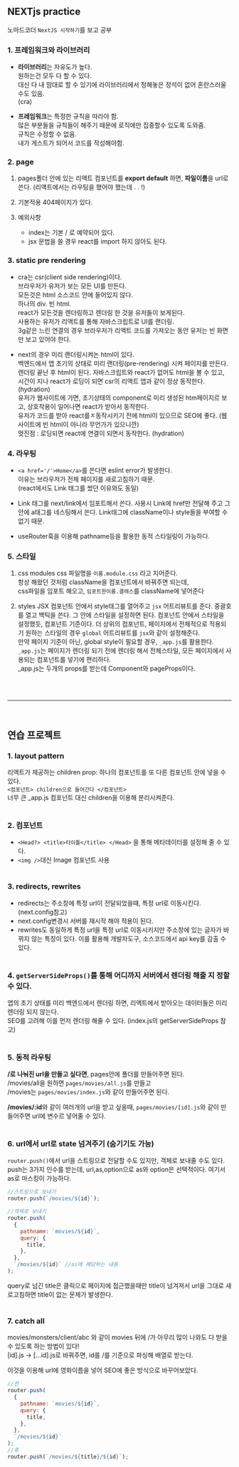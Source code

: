 ## NEXTjs practice

노마드코더 `NextJS 시작하기`를 보고 공부

### 1. 프레임워크와 라이브러리

- **라이브러리**는 자유도가 높다.  
  원하는건 모두 다 할 수 있다.  
  대신 다 내 맘대로 할 수 있기에 라이브러리에서 정해놓은 정석이 없어 혼란스러울수도 있음.  
  (cra)

- **프레임워크**는 특정한 규칙을 따라야 함.  
   많은 부분들을 규칙들이 해주기 때문에 로직에만 집중할수 있도록 도와줌.  
  규칙은 수정할 수 없음.  
   내가 게스트가 되어서 코드를 작성해야함.

### 2. page

1. pages폴더 안에 있는 리액트 컴포넌트를 **export default** 하면, **파일이름**을 url로 쓴다. (리액트에서는 라우팅을 했어야 했는데 . . !)

2. 기본적용 404페이지가 있다.

3. 예외사항
   - index는 기본 / 로 예약되어 있다.
   - jsx 문법을 쓸 경우 react를 import 하지 않아도 된다.

### 3. static pre rendering

- cra는 csr(client side rendering)이다.  
  브라우저가 유저가 보는 모든 UI를 만든다.  
  모든것은 html 소스코드 안에 들어있지 않다.  
  하나의 div. 빈 html.  
  react가 모든것을 렌더링하고 렌더링 한 것을 유저들이 보게된다.  
  사용하는 유저가 리액트를 통해 자바스크립트로 UI를 랜더링.  
  3g같은 느린 연결의 경우 브라우저가 리액트 코드를 가져오는 동안 유저는 빈 화면만 보고 있어야 한다.

- next의 경우 미리 랜더링시켜논 html이 있다.  
   백엔드에서 앱 초기의 상태로 미리 랜더링(pre-rendering) 시켜 페이지를 만든다.  
   렌더링 끝난 후 html이 된다.
  자바스크립트와 react가 없어도 html을 볼 수 있고,  
   시간이 지나 react가 로딩이 되면 csr의 리액트 앱과 같이 정상 동작한다. (hydration)  
   유저가 웹사이트에 가면, 초기상태의 component로 미리 생성된 htm페이지르 보고, 상호작용이 일어나면 react가 받아서 동작한다.  
  유저가 코드를 받아 react를ㅈ동작시키기 전에 html이 있으므로 SEO에 좋다. (웹사이트에 빈 html이 아니라 무언가가 있으니깐)  
  멋진점 : 로딩되면 react에 연결이 되면서 동작한다. (hydration)

### 4. 라우팅

- `<a href='/'>Home</a>`를 쓴다면 eslint error가 발생한다.  
  이유는 브라우저가 전체 페이지를 새로고침하기 때문.  
  (react에서도 Link 태그를 썼던 이유와도 동일)

- Link 태그를 next/link에서 임포트해서 쓴다.
  사용시 Link에 href만 전달해 주고 그 안에 a태그를 네스팅해서 쓴다.
  Link태그에 className이나 style들을 부여할 수 없기 때문.

- useRouter훅을 이용해 pathname등을 활용한 동적 스타일링이 가능하다.

### 5. 스타일

1. css modules
   css 파일명을 `이름.module.css` 라고 지어준다.  
   항상 해왔던 것처럼 className을 컴포넌트에서 바꿔주면 되는데,  
   css파일을 임포트 해오고, `임포트한이름.클래스`를 className에 넣어준다

2. styles JSX
컴포넌트 안에서 style태그를 열어주고 `jsx` 어트리뷰트를 준다.
중괄호를 열고 백틱을 쓴다.
그 안에 스타일을 설정하면 된다.
컴포넌트 안에서 스타일을 설정했듯, 컴포넌트 기준이다.
더 상위의 컴포넌트, 페이지에서 전체적으로 적용되기 원하는 스타일의 경우 `global` 어트리뷰트를 `jsx`와 같이 설정해준다.  
 만약 페이지 기준이 아닌, global style이 필요할 경우, `_app.js`를 활용한다.  
 `_app.js`는 페이지가 렌더링 되기 전에 렌더링 해서 전체스타일, 모든 페이지에서 사용되는 컴포넌트를 넣기에 편리하다.  
 \_app.js는 두개의 props를 받는데 Component와 pageProps이다.
<br/>
<br/>
<hr/>
<br/>

## 연습 프로젝트

### 1. layout pattern

리액트가 제공하는 children prop: 하나의 컴포넌트를 또 다른 컴포넌트 안에 넣을 수 있다.  
 `<컴포넌트> children으로 들어간다 </컴포넌트>`  
너무 큰 \_app.js 컴포넌트 대신 children을 이용해 분리시켜준다.
<br><br>

### 2. 컴포넌트

- `<Head?> <title>타이틀</title> </Head>` 을 통해 메타데이터를 설정해 줄 수 있다.
- `<img />`대신 Image 컴포넌트 사용
  <br><br>

### 3. redirects, rewrites

- redirects는 주소창에 특정 url이 전달되었을때, 특정 url로 이동시킨다. (next.config참고)
- next.config변경시 서버를 재시작 해야 적용이 된다.
- rewrites도 동일하게 특정 url을 특정 url로 이동시키지만 주소창에 있는 글자가 바뀌지 않는 특징이 있다. 이를 활용해 개발자도구, 소스코드에서 api key를 감출 수 있다.
  <br><br>

### 4. `getServerSideProps()`를 통해 어디까지 서버에서 렌더링 해줄 지 정할 수 있다.

앱의 초기 상태를 미리 백엔드에서 렌더링 하면, 리액트에서 받아오는 데이터들은 미리 렌더링 되지 않는다.  
 SEO를 고려해 이를 먼저 렌더링 해줄 수 있다. (index.js의 getServerSideProps 참고)
<br><br>

### 5. 동적 라우팅

**/로 나눠진 url을 만들고 싶다면**, pages안에 폴더를 만들어주면 된다.  
 /movies/all을 원하면 `pages/movies/all.js`를 만들고  
 /movies는 `pages/movies/index.js`와 같이 만들어주면 된다.

**/movies/:id**와 같이 여러개의 url을 받고 싶을때,
`pages/movies/[id].js`와 같이 만들어주면 url에 변수르 넣어줄 수 있다.
<br><br>

### 6. url에서 url로 state 넘겨주기 (숨기기도 가능)

`router.push()`에서 url을 스트링으로 전달할 수도 있지만, 객체로 보내줄 수도 있다. push는 3가지 인수를 받는데, url,as,option으로 as와 option은 선택적이다. 여기서 as로 마스킹이 가능하다.

```javascript
//스트링으로 보내기
router.push(`/movies/${id}`);

//객체로 보내기
router.push(
  {
    pathname: `movies/${id}`,
    query: {
      title,
    },
  },
  `/movies/${id}` //as에 해당하는 내용
);
```

query로 넘긴 title은 클릭으로 페이지에 접근했을때만 title이 넘겨져서 url을 그대로 새로고침하면 title이 없는 문제가 발생한다.
<br><br>

### 7. catch all

movies/monsters/client/abc 와 같이 movies 뒤에 /가 아무리 많이 나와도 다 받을수 있도록 하는 방법이 있다!  
[id].js -> [...id].js로 바꿔주면, id를 /를 기준으로 파싱해 배열로 받는다.

이것을 이용해
url에 영화이름을 넣어 SEO에 좋은 방식으로 바꾸어보았다.

```javascript
//전
router.push(
  {
    pathname: `movies/${id}`,
    query: {
      title,
    },
  },
  `/movies/${id}`
);
//후
router.push(`/movies/${title}/${id}`);
```
